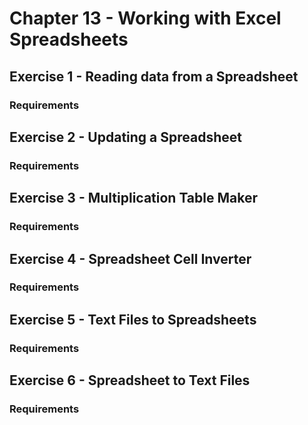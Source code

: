 # Chapter 13 - Working with Excel Spreadsheets

## Exercise 1 - Reading data from a Spreadsheet

### Requirements

## Exercise 2 - Updating a Spreadsheet

### Requirements

## Exercise 3 - Multiplication Table Maker

### Requirements

## Exercise 4 - Spreadsheet Cell Inverter

### Requirements

## Exercise 5 - Text Files to Spreadsheets

### Requirements

## Exercise 6 - Spreadsheet to Text Files

### Requirements